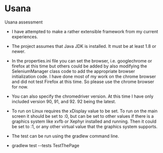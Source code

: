 # Usana
Usana assessment

- I have attempted to make a rather extensible framework from my current
experiences.

- The project assumes that Java JDK is installed. It must be at least 1.8 
or newer.

- In the properties.ini file you can set the browser, i.e. googlechrome or firefox
at this time but others could be added by also modifying the SeleniumManager
class code to add the appropriate browser initialization code. I have done most
of my work on the chrome browser and did not test Firefox at this time. So please
use the chrome browser for now.

- You can also specify the chromedriver version. At this time I have only 
included version 90, 91, and 92. 92 being the latest.

- To run on Linux requires the xDisplay value to be set. To run on the main 
screen it should be set to :0, but can be set to other values if there is a
graphics system like xvfb or Xephyr installed and running. Then it could be
set to :1, or any other virtual value that the graphics system supports.

- The test can be run using the gradlew command line.

- gradlew test --tests TestThePage
